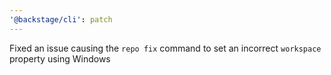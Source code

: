 ```yaml
---
'@backstage/cli': patch
---
```


Fixed an issue causing the `repo fix` command to set an incorrect `workspace` property using Windows
